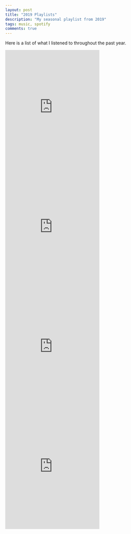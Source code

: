```yaml
---
layout: post
title: "2019 Playlists"
description: "My seasonal playlist from 2019"
tags: music, spotify
comments: true
---
```

Here is a list of what I listened to throughout the past year.

<iframe src="https://open.spotify.com/embed/playlist/0k2Z99vVEEqEkbGjX68QV3" width="300" height="380" frameborder="0" allowtransparency="true" allow="encrypted-media"></iframe>

<iframe src="https://open.spotify.com/embed/playlist/3yi2q7L4l7mSXqNamoXds1" width="300" height="380" frameborder="0" allowtransparency="true" allow="encrypted-media"></iframe>

<iframe src="https://open.spotify.com/embed/playlist/2RWLMYcKhJjkvnIstRvtKU" width="300" height="380" frameborder="0" allowtransparency="true" allow="encrypted-media"></iframe>

<iframe src="https://open.spotify.com/embed/playlist/6SWxGu5rjYSBfVFHsBu6DH" width="300" height="380" frameborder="0" allowtransparency="true" allow="encrypted-media"></iframe>

